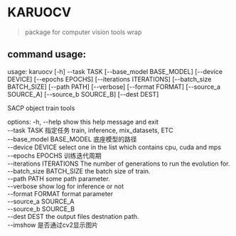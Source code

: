 # KARUOCV

> package for computer vision tools wrap


## command usage:
usage: karuocv [-h] --task TASK [--base_model BASE_MODEL] [--device DEVICE] [--epochs EPOCHS] [--iterations ITERATIONS] [--batch_size BATCH_SIZE] [--path PATH] [--verbose] [--format FORMAT]
               [--source_a SOURCE_A] [--source_b SOURCE_B] [--dest DEST]

SACP object train tools

options:
  -h, --help            show this help message and exit  
  --task TASK           指定任务 train, inference, mix_datasets, ETC  
  --base_model BASE_MODEL
                        底座模型的路径  
  --device DEVICE       select one in the list which contains cpu, cuda and mps  
  --epochs EPOCHS       训练迭代周期  
  --iterations ITERATIONS
                        The number of generations to run the evolution for.  
  --batch_size BATCH_SIZE
                        the batch size of train.  
  --path PATH           some path parameter.  
  --verbose             show log for inference or not  
  --format FORMAT       format parameter  
  --source_a SOURCE_A  
  --source_b SOURCE_B  
  --dest DEST           the output files destnation path.  
  --imshow              是否通过cv2显示图片  